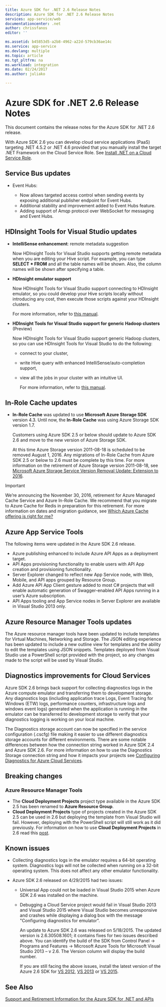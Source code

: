 ```yaml
---
title: Azure SDK for .NET 2.6 Release Notes
description: Azure SDK for .NET 2.6 Release Notes
services: app-service/web
documentationcenter: .net
author: chrissfanos
editor: ''

ms.assetid: b45853d5-a2b8-4962-a22d-579cb36ae14c
ms.service: app-service
ms.devlang: multiple
ms.topic: article
ms.tgt_pltfrm: na
ms.workload: integration
ms.date: 02/24/2017
ms.author: juliako

---
```

# Azure SDK for .NET 2.6 Release Notes
This document contains the release notes for the Azure SDK for .NET 2.6 release. 

With Azure SDK 2.6 you can develop cloud service applications (PaaS) targeting .NET 4.5.2 or .NET 4.6 provided that you manually install the target .NET Framework on the Cloud Service Role. See [Install .NET on a Cloud Service Role](https://go.microsoft.com/fwlink/?LinkID=309796).

## Service Bus updates
* Event Hubs: 
  
  * Now allows targeted access control when sending events by exposing additional publisher endpoint for Event Hubs.
  * Additional stability and improvement added to Event Hubs feature.
  * Adding support of Amqp protocol over WebSocket for messaging and Event Hubs.

## HDInsight Tools for Visual Studio updates
* **IntelliSense enhancement**: remote metadata suggestion
  
    Now HDInsight Tools for Visual Studio supports getting remote metadata when you are editing your Hive script. For example, you can type **SELECT * FROM** and all the table names will be shown. Also, the column names will be shown after specifying a table.
* **HDInsight emulator support**
  
    Now HDInsight Tools for Visual Studio support connecting to HDInsight emulator, so you could develop your Hive scripts locally without introducing any cost, then execute those scripts against your HDInsight clusters. 
  
    For more information, refer to [this manual](https://go.microsoft.com/fwlink/?LinkID=529540&clcid=0x409).
* **HDInsight Tools for Visual Studio support for generic Hadoop clusters** (Preview)
  
    Now HDInsight Tools for Visual Studio support generic Hadoop clusters, so you can use HDInsight Tools for Visual Studio to do the following:
  
  * connect to your cluster, 
  * write Hive query with enhanced IntelliSense/auto-completion support, 
  * view all the jobs in your cluster with an intuitive UI. 
    
    For more information, refer to [this manual](https://go.microsoft.com/fwlink/?LinkID=529540&clcid=0x409).

## In-Role Cache updates
* **In-Role Cache** was updated to use **Microsoft Azure Storage SDK** version 4.3. Until now, the **In-Role Cache** was using Azure Storage SDK version 1.7.
  
    Customers using Azure SDK 2.5 or below should update to Azure SDK 2.6 and move to the new version of Azure Storage SDK. 
  
    At this time Azure Storage version 2011-08-18 is scheduled to be removed August 1, 2016. Any migrations of In-Role Cache from Azure SDK 2.5 or below to 2.6 must be complete by this time. For more information on the retirement of Azure Storage version 2011-08-18, see [Microsoft Azure Storage Service Version Removal Update: Extension to 2016](https://blogs.msdn.com/b/windowsazurestorage/archive/2015/10/19/microsoft-azure-storage-service-version-removal-update-extension-to-2016.aspx).

> [!IMPORTANT]
> We’re announcing the November 30, 2016, retirement for Azure Managed Cache Service and Azure In-Role Cache. We recommend that you migrate to Azure Cache for Redis in preparation for this retirement. For more information on dates and migration guidance, see [Which Azure Cache offering is right for me?](../azure-cache-for-redis/cache-faq.md#which-azure-cache-offering-is-right-for-me)
> 
> 

## Azure App Service Tools
The following items were updated in the Azure SDK 2.6 release.

* Azure publishing enhanced to include Azure API Apps as a deployment target.
* API Apps provisioning functionality to enable users with API App creation and provisioning functionality.
* Server Explorer changed to reflect new App Service node, with Web, Mobile, and API apps grouped by Resource Group.
* Add Azure API App Client gesture added to most C# projects that will enable automatic generation of Swagger-enabled API Apps running in a user’s Azure subscription.
* API Apps tooling and App Service nodes in Server Explorer are available in Visual Studio 2013 only. 

## Azure Resource Manager Tools updates
The Azure resource manager tools have been updated to include templates for Virtual Machines, Networking and Storage. The JSON editing experience has been updated to include a new outline view for templates and the ability to edit the templates using JSON snippets. Templates deployed from Visual Studio use a PowerShell script provided with the project, so any changes made to the script will be used by Visual Studio.

## Diagnostics improvements for Cloud Services
Azure SDK 2.6 brings back support for collecting diagnostics logs in the Azure compute emulator and transferring them to development storage. Any diagnostics logs (including application trace Logs, Event Tracing for Windows (ETW) logs, performance counters, infrastructure logs and windows event logs) generated when the application is running in the emulator can be transferred to development storage to verify that your diagnostics logging is working on your local machine. 

The Diagnostics storage account can now be specified in the service configuration (.cscfg) file making it easier to use different diagnostics storage accounts for different environments. There are some notable differences between how the connection string worked in Azure SDK 2.4 and Azure SDK 2.6. For more information on how to use the Diagnostics Storage connection string and how it impacts your projects see [Configuring Diagnostics for Azure Cloud Services](https://go.microsoft.com/fwlink/?LinkID=532784).

## Breaking changes
### Azure Resource Manager Tools
* The **Cloud Deployment Projects** project type available in the Azure SDK 2.5 has been renamed to **Azure Resource Group**.
* **Cloud Deployment Projects** type of projects created in the Azure SDK 2.5 can be used in 2.6 but deploying the template from Visual Studio will fail. However, deploying with the PowerShell script will still work as it did previously.  For information on how to use **Cloud Deployment Projects** in 2.6 read this [post](https://go.microsoft.com/fwlink/?LinkID=534086).

## Known issues
* Collecting diagnostics logs in the emulator requires a 64-bit operating system. Diagnostics logs will not be collected when running on a 32-bit operating system. This does not affect any other emulator functionality. 
* Azure SDK 2.6 released on 4/29/2015 had two issues: 
  
  * Universal App could not be loaded in Visual Studio 2015 when Azure SDK 2.6 was installed on the machine.
  * Debugging a Cloud Service project would fail in Visual Studio 2013 and Visual Studio 2015 where Visual Studio becomes unresponsive and crashes while displaying a dialog box with the message "Configuring diagnostics for emulator".
    
    An update to Azure SDK 2.6 was released on 5/18/2015. The updated version is 2.6.30508.1601; it contains fixes for two issues described above. You can identify the build of the SDK from Control Panel -> Programs and Features -> Microsoft Azure Tools for Microsoft Visual Studio 2013 – v 2.6. The Version column will display the build number.
    
    If you are still facing the above issues, install the latest version of the Azure 2.6 SDK for [VS 2012](https://go.microsoft.com/fwlink/p/?linkid=323511&clcid=0x409), [VS 2013](https://go.microsoft.com/fwlink/p/?linkid=323510&clcid=0x409) or [VS 2015](https://go.microsoft.com/fwlink/?linkid=518003&clcid=0x409).

## See Also
[Support and Retirement Information for the Azure SDK for .NET and APIs](https://msdn.microsoft.com/library/azure/dn479282.aspx/)


